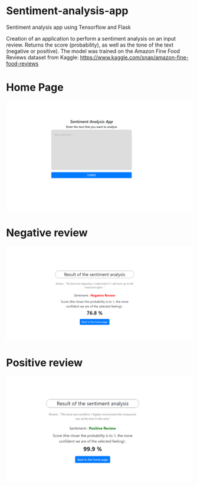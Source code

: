 # Sentiment-analysis-app
Sentiment analysis app using Tensorflow and Flask

Creation of an application to perform a sentiment analysis on an input review. Returns the score (probability), as well as the tone of the text (negative or positive).
The model was trained on the Amazon Fine Food Reviews dataset from Kaggle: https://www.kaggle.com/snap/amazon-fine-food-reviews

# Home Page
![](images/home_page.png)

# Negative review
![](images/negative_review.png)

# Positive review
![](images/positive_review.png)

